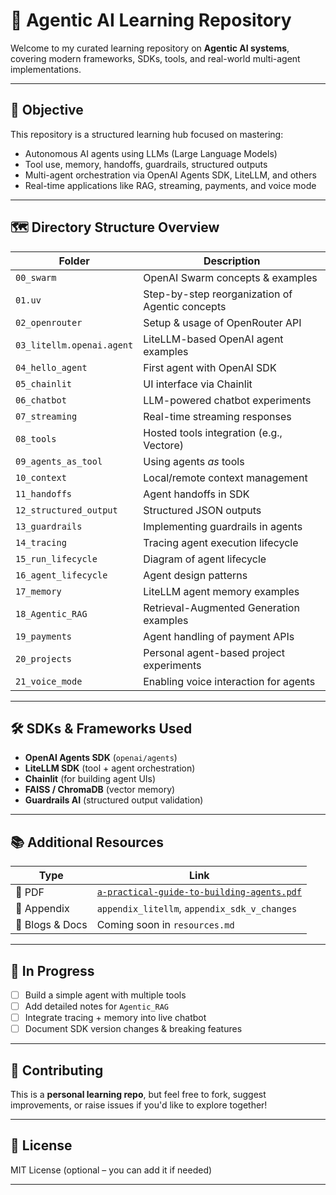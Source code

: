 # 🤖 Agentic AI Learning Repository

Welcome to my curated learning repository on **Agentic AI systems**, covering modern frameworks, SDKs, tools, and real-world multi-agent implementations.

---

## 🎯 Objective

This repository is a structured learning hub focused on mastering:
- Autonomous AI agents using LLMs (Large Language Models)
- Tool use, memory, handoffs, guardrails, structured outputs
- Multi-agent orchestration via OpenAI Agents SDK, LiteLLM, and others
- Real-time applications like RAG, streaming, payments, and voice mode

---

## 🗺️ Directory Structure Overview

| Folder | Description |
|--------|-------------|
| `00_swarm` | OpenAI Swarm concepts & examples |
| `01.uv` | Step-by-step reorganization of Agentic concepts |
| `02_openrouter` | Setup & usage of OpenRouter API |
| `03_litellm.openai.agent` | LiteLLM-based OpenAI agent examples |
| `04_hello_agent` | First agent with OpenAI SDK |
| `05_chainlit` | UI interface via Chainlit |
| `06_chatbot` | LLM-powered chatbot experiments |
| `07_streaming` | Real-time streaming responses |
| `08_tools` | Hosted tools integration (e.g., Vectore) |
| `09_agents_as_tool` | Using agents *as* tools |
| `10_context` | Local/remote context management |
| `11_handoffs` | Agent handoffs in SDK |
| `12_structured_output` | Structured JSON outputs |
| `13_guardrails` | Implementing guardrails in agents |
| `14_tracing` | Tracing agent execution lifecycle |
| `15_run_lifecycle` | Diagram of agent lifecycle |
| `16_agent_lifecycle` | Agent design patterns |
| `17_memory` | LiteLLM agent memory examples |
| `18_Agentic_RAG` | Retrieval-Augmented Generation examples |
| `19_payments` | Agent handling of payment APIs |
| `20_projects` | Personal agent-based project experiments |
| `21_voice_mode` | Enabling voice interaction for agents |

---

## 🛠️ SDKs & Frameworks Used

- **OpenAI Agents SDK** (`openai/agents`)
- **LiteLLM SDK** (tool + agent orchestration)
- **Chainlit** (for building agent UIs)
- **FAISS / ChromaDB** (vector memory)
- **Guardrails AI** (structured output validation)

---

## 📚 Additional Resources

| Type | Link |
|------|------|
| 📄 PDF | [`a-practical-guide-to-building-agents.pdf`](./a-practical-guide-to-building-agents.pdf) |
| 📝 Appendix | `appendix_litellm`, `appendix_sdk_v_changes` |
| 🧠 Blogs & Docs | Coming soon in `resources.md` |

---

## 🚧 In Progress

- [ ] Build a simple agent with multiple tools
- [ ] Add detailed notes for `Agentic_RAG`
- [ ] Integrate tracing + memory into live chatbot
- [ ] Document SDK version changes & breaking features

---

## 🙌 Contributing

This is a **personal learning repo**, but feel free to fork, suggest improvements, or raise issues if you'd like to explore together!

---

## 🔖 License

MIT License (optional – you can add it if needed)

---

